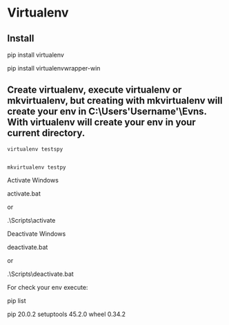 # Virtualenv


## Install

pip install virtualenv

pip install virtualenvwrapper-win

## Create virtualenv, execute virtualenv or mkvirtualenv, but creating with mkvirtualenv will create your env in C:\Users\'Username'\Evns\. With virtualenv will create your env in your current directory.

```
virtualenv testspy


mkvirtualenv testpy
```

Activate Windows

activate.bat

or

.\Scripts\activate

Deactivate Windows

deactivate.bat

or

.\Scripts\deactivate.bat

For check your env execute:

pip list

pip        20.0.2
setuptools 45.2.0
wheel      0.34.2

